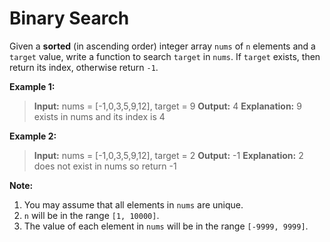 # Binary Search
Given a **sorted** (in ascending order) integer array `nums` of `n` elements and a `target` value, write a function to search `target` in `nums`. If `target` exists, then return its index, otherwise return `-1`.

**Example 1:**

>**Input:** nums = [-1,0,3,5,9,12], target = 9
>**Output:** 4
>**Explanation:** 9 exists in nums and its index is 4

**Example 2:**

>**Input:** nums = [-1,0,3,5,9,12], target = 2
>**Output:** -1
>**Explanation:** 2 does not exist in nums so return -1
 

**Note:**

1. You may assume that all elements in `nums` are unique.
2. `n` will be in the range `[1, 10000]`.
3. The value of each element in `nums` will be in the range `[-9999, 9999]`.
